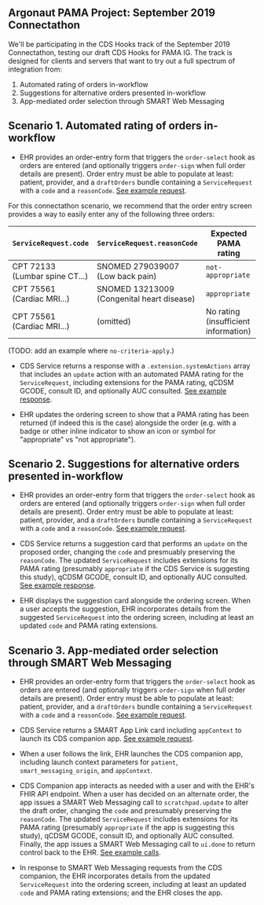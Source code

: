 ## Argonaut PAMA Project: September 2019 Connectathon

We'll be participating in the CDS Hooks track of the September 2019
Connectathon, testing our draft CDS Hooks for PAMA IG.  The track is designed
for clients and servers that want to try out a full spectrum of integration
from:

1. Automated rating of orders in-workflow
2. Suggestions for alternative orders presented in-workflow
3. App-mediated order selection through SMART Web Messaging

## Scenario 1. Automated rating of orders in-workflow

* EHR provides an order-entry form that triggers the `order-select` hook as
orders are entered (and optionally triggers `order-sign` when full order
details are present). Order entry must be able to populate at least: patient,
provider, and a `draftOrders` bundle containing a `ServiceRequest` with a
`code` and a `reasonCode`. [See example request](./examples/scenario-01-outbound-request.json).

For this connectathon scenario, we recommend that the order
entry screen provides a way to easily enter any of the following three orders:

|`ServiceRequest.code`|`ServiceRequest.reasonCode`|Expected PAMA rating|
|---|---|---|
|CPT 72133 (Lumbar spine CT...)|SNOMED 279039007 (Low back pain)|`not-appropriate`|
|CPT 75561 (Cardiac MRI...)|SNOMED 13213009 (Congenital heart disease)|`appropriate`|
|CPT 75561 (Cardiac MRI...)|(omitted)|No rating (insufficient information)|

(TODO: add an example where `no-criteria-apply`.)

* CDS Service returns a response with a `.extension.systemActions` array that
includes an `update` action with an automated PAMA rating for the
`ServiceRequest`, including extensions for the PAMA rating, qCDSM GCODE,
consult ID, and optionally AUC consulted. [See example
response](./examples/scenario-01-rating-response.json).

* EHR updates the ordering screen to show that a PAMA rating has been returned
(if indeed this is the case) alongside the order (e.g. with a badge or other
inline indicator to show an icon or symbol for "appropriate" vs "not
appropriate").

## Scenario 2. Suggestions for alternative orders presented in-workflow

* EHR provides an order-entry form that triggers the `order-select` hook as
orders are entered (and optionally triggers `order-sign` when full order
details are present). Order entry must be able to populate at least: patient,
provider, and a `draftOrders` bundle containing a `ServiceRequest` with a
`code` and a `reasonCode`. [See example request](./examples/scenario-02-outbound-request.json).

* CDS Service returns a suggestion card that performs an `update` on the
proposed order, changing the `code` and presmuably preserving the `reasonCode`.
The updated `ServiceRequest` includes extensions for its PAMA rating
(presumably `appropriate` if the CDS Service is suggesting this study), qCDSM
GCODE, consult ID, and optionally AUC consulted. [See example
response](./examples/scenario-02-suggestion-response.json).

* EHR displays the suggestion card alongside the ordering screen. When a user
accepts the suggestion, EHR incorporates details from the suggested
`ServiceRequest` into the ordering screen, including at least an updated `code`
and PAMA rating extensions.


## Scenario 3. App-mediated order selection through SMART Web Messaging

* EHR provides an order-entry form that triggers the `order-select` hook as
orders are entered (and optionally triggers `order-sign` when full order
details are present). Order entry must be able to populate at least: patient,
provider, and a `draftOrders` bundle containing a `ServiceRequest` with a
`code` and a `reasonCode`. [See example request](./examples/scenario-02-outbound-request.json).

* CDS Service returns a SMART App Link card including `appContext` to launch
its CDS companion app. [See example request](./examples/scenario-03-app-launch-response.json).

* When a user follows the link, EHR launches the CDS companion app, including
launch context parameters for `patient`, `smart_messaging_origin`, and
`appContext`.

* CDS Companion app interacts as needed with a user and with the EHR's FHIR API
endpoint. When a user has decided on an alternate order, the app issues a SMART
Web Messaging call to `scratchpad.update` to alter the draft order, changing
the `code` and presumably preserving the `reasonCode`.  The updated
`ServiceRequest` includes extensions for its PAMA rating (presumably
`appropriate` if the app is suggesting this study), qCDSM GCODE, consult ID,
and optionally AUC consulted.  Finally, the app issues a SMART Web Messaging
call to `ui.done` to return control back to the EHR. [See example
calls](./examples/scenario-03-web-messages.md).

* In response to SMART Web Messaging requests from the CDS companion, the EHR
incorporates details from the updated `ServiceRequest` into the ordering
screen, including at least an updated `code` and PAMA rating extensions; and
the EHR closes the app.
